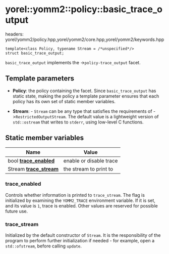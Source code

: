 # yorel::yomm2::policy::**basic_trace_output**
headers: yorel/yomm2/policy.hpp,yorel/yomm2/core.hpp,yorel/yomm2/keywords.hpp

    template<class Policy, typename Stream = /*unspecified*/>
    struct basic_trace_output;

`basic_trace_output` implements the ->`policy-trace_output` facet.

## Template parameters

* **Policy**: the policy containing the facet. Since `basic_trace_output` has
  static state, making the policy a template parameter ensures that each policy
  has its own set of static member variables.

* **Stream**: - `Stream` can be any type that satisfies the requirements of
  ->`RestrictedOutputStream`. The default value is a lightweight version of
  `std::ostream` that writes to `stderr`, using low-level C functions.

## Static member variables

| Name                                     | Value                   |
| ---------------------------------------- | ----------------------- |
| bool [**trace_enabled**](#trace_enabled) | enable or disable trace |
| Stream [**trace_stream**](#trace_stream) | the stream to print to  |

### trace_enabled

Controls whether information is printed to `trace_stream`. The flag is
initialized by examining the `YOMM2_TRACE` environment variable. If it is set,
and its value is `1`, trace is enabled. Other values are reserved for possible
future use.

### trace_stream

Initialized by the default constructor of `Stream`. It is the responsibility of
the program to perform further initialization if needed - for example, open a
`std::ofstream`, before calling `update`.
